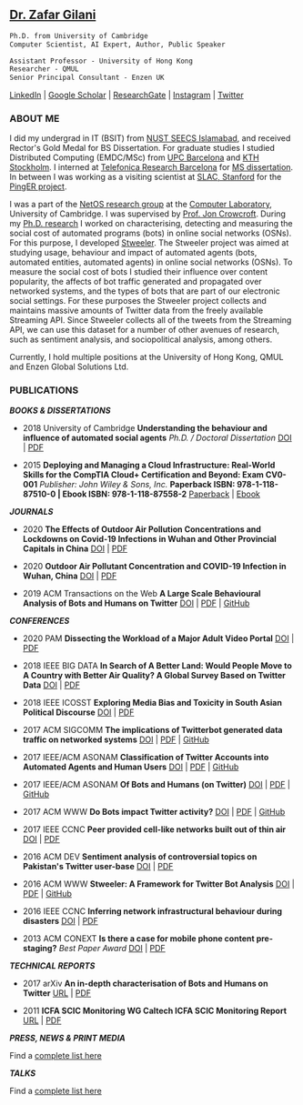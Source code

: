 ## [Dr. Zafar Gilani](https://uk.linkedin.com/in/zafargilani)

``` markdown
Ph.D. from University of Cambridge
Computer Scientist, AI Expert, Author, Public Speaker

Assistant Professor - University of Hong Kong
Researcher - QMUL
Senior Principal Consultant - Enzen UK
```

[LinkedIn](https://uk.linkedin.com/in/zafargilani) | [Google Scholar](https://scholar.google.co.uk/citations?user=x2DVQjEAAAAJ) | [ResearchGate](https://www.researchgate.net/profile/Zafar_Gilani) | [Instagram](https://www.instagram.com/zafilani/) | [Twitter](https://twitter.com/zafilani)

### ABOUT ME

I did my undergrad in IT (BSIT) from [NUST SEECS Islamabad](http://seecs.nust.edu.pk/), and received Rector's Gold Medal for BS Dissertation. For graduate studies I studied Distributed Computing (EMDC/MSc) from [UPC Barcelona](https://www.ac.upc.edu/emdc) and [KTH Stockholm](https://www.kth.se/en/studies/master/emdc). I interned at [Telefonica Research Barcelona](http://www.tid.es/) for [MS dissertation](http://www.ac.upc.edu/emdc-master-thesis). In between I was working as a visiting scientist at [SLAC, Stanford](http://maggie.seecs.nust.edu.pk/team.html) for the [PingER project](https://en.wikipedia.org/wiki/PingER_Project).

I was a part of the [NetOS research group](http://www.cl.cam.ac.uk/research/srg/netos/) at the [Computer Laboratory](http://www.cl.cam.ac.uk/), University of Cambridge. I was supervised by [Prof. Jon Crowcroft](http://www.cl.cam.ac.uk/~jac22/). During my [Ph.D. research](https://doi.org/10.17863/CAM.26395) I worked on characterising, detecting and measuring the social cost of automated programs (bots) in online social networks (OSNs). For this purpose, I developed [Stweeler](https://github.com/zafargilani/stcs). The Stweeler project was aimed at studying usage, behaviour and impact of automated agents (bots, automated entities, automated agents) in online social networks (OSNs). To measure the social cost of bots I studied their influence over content popularity, the affects of bot traffic generated and propagated over networked systems, and the types of bots that are part of our electronic social settings. For these purposes the Stweeler project collects and maintains massive amounts of Twitter data from the freely available Streaming API. Since Stweeler collects all of the tweets from the Streaming API, we can use this dataset for a number of other avenues of research, such as sentiment analysis, and sociopolitical analysis, among others.

Currently, I hold multiple positions at the University of Hong Kong, QMUL and Enzen Global Solutions Ltd.

### PUBLICATIONS

**_BOOKS & DISSERTATIONS_**

- 2018 University of Cambridge **Understanding the behaviour and influence of automated social agents** _Ph.D. / Doctoral Dissertation_ [DOI](https://doi.org/10.17863/CAM.26395) | [PDF](https://www.researchgate.net/publication/327279748_Understanding_the_behaviour_and_influence_of_automated_social_agents)

- 2015 **Deploying and Managing a Cloud Infrastructure: Real-World Skills for the CompTIA Cloud+ Certification and Beyond: Exam CV0-001** _Publisher: John Wiley & Sons, Inc._ **Paperback ISBN: 978-1-118-87510-0 | Ebook ISBN: 978-1-118-87558-2** [Paperback](https://www.wiley.com/en-gb/Deploying+and+Managing+a+Cloud+Infrastructure%3A+Real+World+Skills+for+the+CompTIA+Cloud%2B+Certification+and+Beyond%3A+Exam+CV0+001-p-9781118875100) | [Ebook](https://www.wiley.com/en-gb/Deploying+and+Managing+a+Cloud+Infrastructure%3A+Real+World+Skills+for+the+CompTIA+Cloud%2B+Certification+and+Beyond%3A+Exam+CV0+001-p-9781118875582)

**_JOURNALS_**

- 2020 **The Effects of Outdoor Air Pollution Concentrations and Lockdowns on Covid-19 Infections in Wuhan and Other Provincial Capitals in China** [DOI](https://doi.org/10.20944/preprints202003.0364.v1) | [PDF](https://www.researchgate.net/publication/340168473_The_Effects_of_Outdoor_Air_Pollution_Concentrations_and_Lockdowns_on_Covid-19_Infections_in_Wuhan_and_Other_Provincial_Capitals_in_China)

- 2020 **Outdoor Air Pollutant Concentration and COVID-19 Infection in Wuhan, China** [DOI](https://doi.org/10.1101/2020.05.19.20106484) | [PDF](https://www.researchgate.net/publication/341663017_Outdoor_Air_Pollutant_Concentration_and_COVID-19_Infection_in_Wuhan_China)

- 2019 ACM Transactions on the Web **A Large Scale Behavioural Analysis of Bots and Humans on Twitter** [DOI](https://doi.org/10.1145/3298789) | [PDF](https://www.researchgate.net/publication/330921386_A_Large-scale_Behavioural_Analysis_of_Bots_and_Humans_on_Twitter) | [GitHub](https://github.com/zafargilani/stcs)

**_CONFERENCES_**

- 2020 PAM **Dissecting the Workload of a Major Adult Video Portal** [DOI](https://doi.org/10.1007/978-3-030-44081-7_16) | [PDF](https://www.researchgate.net/publication/339015209_Dissecting_the_Workload_of_a_Major_Adult_Video_Portal)

- 2018 IEEE BIG DATA **In Search of A Better Land: Would People Move to A Country with Better Air Quality? A Global Survey Based on Twitter Data** [DOI](https://doi.org/10.1109/BigData.2018.8622532) | [PDF](https://www.researchgate.net/publication/330626159_In_Search_of_A_Better_Land_Would_People_Move_to_A_Country_with_Better_Air_Quality_A_Global_Survey_Based_on_Twitter_Data)

- 2018 IEEE ICOSST **Exploring Media Bias and Toxicity in South Asian Political Discourse** [DOI](https://doi.org/10.1109/ICOSST.2018.8632183) | [PDF](https://www.researchgate.net/publication/329032752_Exploring_Media_Bias_and_Toxicity_in_South_Asian_Political_Discourse)

- 2017 ACM SIGCOMM **The implications of Twitterbot generated data traffic on networked systems** [DOI](https://doi.org/10.1145/3123878.3131983) | [PDF](https://www.researchgate.net/publication/319277172_The_Implications_of_Twitterbot_Generated_Data_Traffic_on_Networked_Systems) | [GitHub](https://github.com/zafargilani/stcs)

- 2017 IEEE/ACM ASONAM **Classification of Twitter Accounts into Automated Agents and Human Users** [DOI](https://doi.org/10.1145/3110025.3110091) | [PDF](https://www.researchgate.net/publication/320107367_Classification_of_Twitter_Accounts_into_Automated_Agents_and_Human_Users) | [GitHub](https://github.com/zafargilani/stcs)

- 2017 IEEE/ACM ASONAM **Of Bots and Humans (on Twitter)** [DOI](https://doi.org/10.1145/3110025.3110090) | [PDF](https://www.researchgate.net/publication/320107567_Of_Bots_and_Humans_on_Twitter) | [GitHub](https://github.com/zafargilani/stcs)

- 2017 ACM WWW **Do Bots impact Twitter activity?** [DOI](https://doi.org/10.1145/3041021.3054255) | [PDF](https://www.researchgate.net/publication/316605092_Do_Bots_Impact_Twitter_Activity) | [GitHub](https://github.com/zafargilani/stcs)

- 2017 IEEE CCNC **Peer provided cell-like networks built out of thin air** [DOI](https://doi.org/10.1109/CCNC.2017.7983137) | [PDF](https://www.researchgate.net/publication/308646111_Peer_provided_cell-like_networks_built_out_of_thin_air)

- 2016 ACM DEV **Sentiment analysis of controversial topics on Pakistan's Twitter user-base** [DOI](https://doi.org/10.1145/3001913.3006644) | [PDF](https://www.researchgate.net/publication/311315660_Sentiment_analysis_of_controversial_topics_on_Pakistan's_Twitter_user-base)

- 2016 ACM WWW **Stweeler: A Framework for Twitter Bot Analysis** [DOI](https://doi.org/10.1145/2872518.2889360) | [PDF](https://www.researchgate.net/publication/305641888_Stweeler_A_Framework_for_Twitter_Bot_Analysis) | [GitHub](https://github.com/zafargilani/stcs)

- 2016 IEEE CCNC **Inferring network infrastructural behaviour during disasters** [DOI](https://doi.org/10.1109/CCNC.2016.7444855) | [PDF](https://www.researchgate.net/publication/299644318_Inferring_network_infrastructural_behaviour_during_disasters)

- 2013 ACM CONEXT **Is there a case for mobile phone content pre-staging?** _Best Paper Award_ [DOI](https://doi.org/10.1145/2535372.2535414) | [PDF](https://www.researchgate.net/publication/261851452_Is_there_a_case_for_mobile_phone_content_pre-staging)

**_TECHNICAL REPORTS_**

- 2017 arXiv **An in-depth characterisation of Bots and Humans on Twitter** [URL](https://arxiv.org/abs/1704.01508) | [PDF](https://www.researchgate.net/publication/315795368_An_in-depth_characterisation_of_Bots_and_Humans_on_Twitter)

- 2011 **ICFA SCIC Monitoring WG Caltech ICFA SCIC Monitoring Report** [URL](http://monalisa.caltech.edu:8080/Slides/Public/SCICReports2011Final/NetworkMonitoringReport.pdf) | [PDF](https://www.researchgate.net/publication/344460512_2010_-_2011_Report_of_the_ICFA-SCIC_Monitoring_Working_Group)

**_PRESS, NEWS & PRINT MEDIA_**

Find a [complete list here](https://docs.google.com/document/d/1vWydb-0SsHMJsQdpxE3YnHmctAQhG_Wn4jA6SNgOr4U/edit)

**_TALKS_**

Find a [complete list here](https://docs.google.com/document/d/1uVA2W_aoNSKAC5o92tt3mc1AZFW7fbJb5OVo5xUrH6M/edit)
